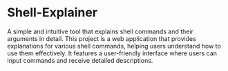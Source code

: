 # Shell-Explainer
A simple and intuitive tool that explains shell commands and their arguments in detail. 
This project is a web application that provides explanations for various shell commands, helping users understand how to use them effectively. It features a user-friendly interface where users can input commands and receive detailed descriptions.
